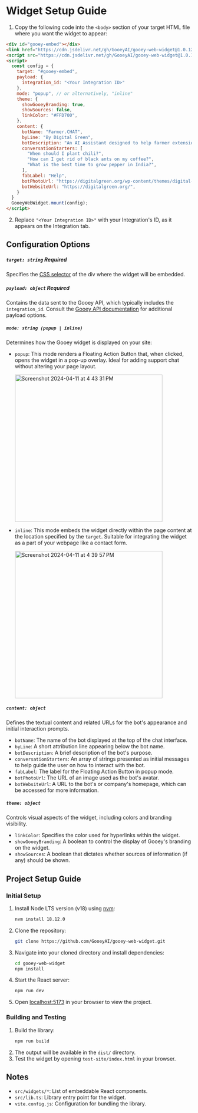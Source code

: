 # Widget Setup Guide
1. Copy the following code into the `<body>` section of your target HTML file where you want the widget to appear:

```html
<div id="gooey-embed"></div>
<link href="https://cdn.jsdelivr.net/gh/GooeyAI/gooey-web-widget@1.0.12/dist/style.css" rel="stylesheet"/>
<script src="https://cdn.jsdelivr.net/gh/GooeyAI/gooey-web-widget@1.0.12/dist/lib.js"></script>
<script>
  const config = {
    target: "#gooey-embed",
    payload: {
      integration_id: "<Your Integration ID>"
    },
    mode: "popup", // or alternatively, "inline"
    theme: {
      showGooeyBranding: true,
      showSources: false,
      linkColor: "#FFD700",
    },
    content: {
      botName: "Farmer.CHAT",
      byLine: "By Digital Green",
      botDescription: "An AI Assistant designed to help farmer extension agents in India.",
      conversationStarters: [
        "When should I plant chili?",
        "How can I get rid of black ants on my coffee?",
        "What is the best time to grow pepper in India?",
      ],
      fabLabel: "Help",
      botPhotoUrl: "https://digitalgreen.org/wp-content/themes/digital-green/images/favicons/apple-touch-icon.png",
      botWebsiteUrl: "https://digitalgreen.org/",
    }
  }
  GooeyWebWidget.mount(config);
</script>
```

2. Replace `"<Your Integration ID>"` with your Integration's ID, as it appears on the Integration tab.

## Configuration Options

##### `target: string` **Required**

Specifies the [CSS selector](https://www.w3schools.com/css/css_selectors.asp) of the div where the widget will be embedded.

##### `payload: object` **Required**

Contains the data sent to the Gooey API, which typically includes the `integration_id`.
Consult the [Gooey API documentation](https://api.gooey.ai/docs#tag/Copilot-Integrations/operation/video-bots__stream_create) for additional payload options.

##### `mode: string (popup | inline)`

Determines how the Gooey widget is displayed on your site:

- `popup`: This mode renders a Floating Action Button that, when clicked, opens the widget in a pop-up overlay. Ideal for adding support chat without altering your page layout.

  <img width="400" alt="Screenshot 2024-04-11 at 4 43 31 PM" src="https://github.com/GooeyAI/gooey-web-widget/assets/65861855/677fc8b5-340c-426b-a140-81aefa4c88b8">

- `inline`: This mode embeds the widget directly within the page content at the location specified by the `target`. Suitable for integrating the widget as a part of your webpage like a contact form.

  <img width="400" alt="Screenshot 2024-04-11 at 4 39 57 PM" src="https://github.com/GooeyAI/gooey-web-widget/assets/65861855/33fd3a35-4bf0-4700-be48-dc0d169d6ed3">

##### `content: object`

Defines the textual content and related URLs for the bot's appearance and initial interaction prompts.

- `botName`: The name of the bot displayed at the top of the chat interface.
- `byLine`: A short attribution line appearing below the bot name.
- `botDescription`: A brief description of the bot's purpose.
- `conversationStarters`: An array of strings presented as initial messages to help guide the user on how to interact with the bot.
- `fabLabel`: The label for the Floating Action Button in popup mode.
- `botPhotoUrl`: The URL of an image used as the bot's avatar.
- `botWebsiteUrl`: A URL to the bot's or company's homepage, which can be accessed for more information.

##### `theme: object`

Controls visual aspects of the widget, including colors and branding visibility.                             

- `linkColor`: Specifies the color used for hyperlinks within the widget.
- `showGooeyBranding`: A boolean to control the display of Gooey's branding on the widget.
- `showSources`: A boolean that dictates whether sources of information (if any) should be shown.


## **Project Setup Guide**

### Initial Setup

1. Install Node LTS version (v18) using [nvm](https://github.com/nvm-sh/nvm):
   ```bash
   nvm install 18.12.0
   ```
2. Clone the repository:
   ```bash
   git clone https://github.com/GooeyAI/gooey-web-widget.git
   ```
3. Navigate into your cloned directory and install dependencies:
   ```bash
   cd gooey-web-widget
   npm install
   ```
4. Start the React server:
   ```bash
   npm run dev
   ```
5. Open [localhost:5173](http://localhost:5173) in your browser to view the project.

### Building and Testing

1. Build the library:
   ```bash
   npm run build
   ```
2. The output will be available in the `dist/` directory.
3. Test the widget by opening `test-site/index.html` in your browser.

## **Notes**

- `src/widgets/*`: List of embeddable React components.
- `src/lib.ts`: Library entry point for the widget.
- `vite.config.js`: Configuration for bundling the library.
